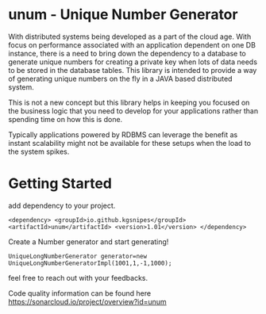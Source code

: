 # unum - Unique Number Generator

With distributed systems being developed as a part of the cloud age. With focus on performance associated with an application dependent on one DB instance, there is a need to bring down the dependency to a database to generate unique numbers for creating a private key when lots of data needs to be stored in the database tables. This library is intended to provide a way of generating unique numbers on the fly in a JAVA based distributed system.

This is not a new concept but this library helps in keeping you focused on the business logic that you need to develop for your applications rather than spending time on how this is done.

Typically applications powered by RDBMS can leverage the benefit as instant scalability might not be available for these setups when the load to the system spikes.

# Getting Started

add dependency to your project.


`
<dependency>
    <groupId>io.github.kgsnipes</groupId>
    <artifactId>unum</artifactId>
    <version>1.01</version>
</dependency>
`


Create a Number generator and start generating!


  `UniqueLongNumberGenerator generator=new UniqueLongNumberGeneratorImpl(1001,1,-1,1000);`

feel free to reach out with your feedbacks.


Code quality information can be found here
https://sonarcloud.io/project/overview?id=unum